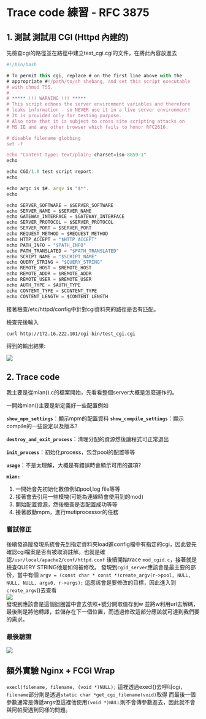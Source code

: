 # Trace code 練習 - RFC 3875

## 1. 測試 測試用 CGI (Httpd 內建的)

先檢查cgi的路徑並在路徑中建立test_cgi.cgi的文件，在將此內容放進去

```jsx
#!/bin/bash

# To permit this cgi, replace # on the first line above with the
# appropriate #!/path/to/sh shebang, and set this script executable
# with chmod 755.
#
# ***** !!! WARNING !!! *****
# This script echoes the server environment variables and therefore
# leaks information - so NEVER use it in a live server environment!
# It is provided only for testing purpose.
# Also note that it is subject to cross site scripting attacks on
# MS IE and any other browser which fails to honor RFC2616.

# disable filename globbing
set -f

echo "Content-type: text/plain; charset=iso-8859-1"
echo

echo CGI/1.0 test script report:
echo

echo argc is $#. argv is "$*".
echo

echo SERVER_SOFTWARE = $SERVER_SOFTWARE
echo SERVER_NAME = $SERVER_NAME
echo GATEWAY_INTERFACE = $GATEWAY_INTERFACE
echo SERVER_PROTOCOL = $SERVER_PROTOCOL
echo SERVER_PORT = $SERVER_PORT
echo REQUEST_METHOD = $REQUEST_METHOD
echo HTTP_ACCEPT = "$HTTP_ACCEPT"
echo PATH_INFO = "$PATH_INFO"
echo PATH_TRANSLATED = "$PATH_TRANSLATED"
echo SCRIPT_NAME = "$SCRIPT_NAME"
echo QUERY_STRING = "$QUERY_STRING"
echo REMOTE_HOST = $REMOTE_HOST
echo REMOTE_ADDR = $REMOTE_ADDR
echo REMOTE_USER = $REMOTE_USER
echo AUTH_TYPE = $AUTH_TYPE
echo CONTENT_TYPE = $CONTENT_TYPE
echo CONTENT_LENGTH = $CONTENT_LENGTH
```

接著檢查/etc/httpd/config中針對cgi資料夾的路徑是否有匹配。

檢查完後輸入
```clike
curl http://172.16.222.101/cgi-bin/test_cgi.cgi
```

得到的輸出結果:

![](https://s3-ap-northeast-1.amazonaws.com/g0v-hackmd-images/uploads/upload_ba4519a35c1d0c00dc13cfc1ecf7814b.png)


## 2. Trace code

我主要是從mian().c的檔案開始，先看看整個server大概是怎麼運作的。

一開始mian()主要是新定義好一些配置例如


**`show_mpm_settings`**：顯示mpm的配置資料
**`show_compile_settings`**：顯示compile的一些設定以及版本?

**`destroy_and_exit_process`**：清理分配的資源然後讓程式可正常退出

**`init_process`**：初始化process，包含pool的配置等等

**`usage`**：不是太理解，大概是有錯誤時會顯示可用的選項?

**`mian:`**
1. 一開始會先初始化數值例如pool,log file等等
2. 接著會去引用一些模塊(可能為連線時會使用到的mod)
3. 開始配置資源，然後檢查是否配置成功等等
4. 接著啟動mpm，進行mutiprocessor的任務

### 嘗試修正

後續發追蹤發現系統會先到指定資料夾load進config檔中有指定的cgi，因此要先確認cgi檔案是否有被取消註解。也就是確認`/usr/local/apache2/conf/httpd.conf`
後續開始trace `mod_cgid.c`，接著就是檢查QUERY STRING他是如何被修改。
發現到`cgid_server`應該會是最主要的部份，當中有個
`argv = (const char * const *)create_argv(r->pool, NULL, NULL, NULL, argv0, r->args);`
這應該會是要修改的目標，因此進入到`create_argv`()去查看  
![](https://s3-ap-northeast-1.amazonaws.com/g0v-hackmd-images/uploads/upload_b869baa5e9c269fe67d72d364b8e45d0.png)  
發現到應該會是這個迴圈當中會去依照+號分開取值存到w
並將w利用url去解碼，最後則是將他轉譯，並儲存在下一個位置，而透過修改這部分應該就可達到我們要的需求。

### 最後驗證

![](https://s3-ap-northeast-1.amazonaws.com/g0v-hackmd-images/uploads/upload_f85bbe862fbfd4224bbd60eb3e0f3e52.png)

## 額外實驗 Nginx + FCGI Wrap
`execl(filename, filename, (void *)NULL);`
這裡透過execl()去呼叫cgi，`filename`部分則是透過`static char *get_cgi_filename(void)`取得
而最後一個參數通常是傳遞args但這裡他使用`(void *)NULL`則不會傳參數進去，因此就不會與阿帕契遇到同樣的問題。
